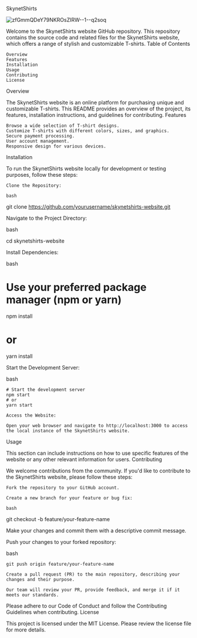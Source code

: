 SkynetShirts

![zfGmmQDeY79NKROsZIRW--1--q2soq](https://github.com/dantedenzel/threejs/assets/93058935/05d0ec0c-0d75-4389-ae19-7d3725e06903|width=100) 


Welcome to the SkynetShirts website GitHub repository. This repository contains the source code and related files for the SkynetShirts website, which offers a range of stylish and customizable T-shirts.
Table of Contents

    Overview
    Features
    Installation
    Usage
    Contributing
    License

Overview

The SkynetShirts website is an online platform for purchasing unique and customizable T-shirts. This README provides an overview of the project, its features, installation instructions, and guidelines for contributing.
Features

    Browse a wide selection of T-shirt designs.
    Customize T-shirts with different colors, sizes, and graphics.
    Secure payment processing.
    User account management.
    Responsive design for various devices.

Installation

To run the SkynetShirts website locally for development or testing purposes, follow these steps:

    Clone the Repository:

    bash

git clone https://github.com/yourusername/skynetshirts-website.git

Navigate to the Project Directory:

bash

cd skynetshirts-website

Install Dependencies:

bash

# Use your preferred package manager (npm or yarn)
npm install
# or
yarn install

Start the Development Server:

bash

    # Start the development server
    npm start
    # or
    yarn start

    Access the Website:

    Open your web browser and navigate to http://localhost:3000 to access the local instance of the SkynetShirts website.

Usage

This section can include instructions on how to use specific features of the website or any other relevant information for users.
Contributing

We welcome contributions from the community. If you'd like to contribute to the SkynetShirts website, please follow these steps:

    Fork the repository to your GitHub account.

    Create a new branch for your feature or bug fix:

    bash

git checkout -b feature/your-feature-name

Make your changes and commit them with a descriptive commit message.

Push your changes to your forked repository:

bash

    git push origin feature/your-feature-name

    Create a pull request (PR) to the main repository, describing your changes and their purpose.

    Our team will review your PR, provide feedback, and merge it if it meets our standards.

Please adhere to our Code of Conduct and follow the Contributing Guidelines when contributing.
License

This project is licensed under the MIT License. Please review the license file for more details.
